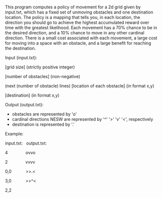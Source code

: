 This program computes a policy of movement for a 2d grid given by input.txt, which has a fixed set of unmoving obstacles and one destination location.
The policy is a mapping that tells you, in each location, the direction you should go to achieve the highest accumulated reward over time with the greatest likelihood.
Each movement has a 70% chance to be in the desired direction, and a 10% chance to move in any other cardinal direction.
There is a small cost associated with each movement, a large cost for moving into a space with an obstacle, and a large benefit for reaching the destination.

Input (input.txt):

[grid size] (strictly positive integer)

[number of obstacles] (non-negative)

(next (number of obstacle) lines) [location of each obstacle] (in format x,y)

[destination] (in format x,y)


Output (output.txt):
- obstacles are represented by 'o'
- cardinal directions NESW  are represented by '^' '>' 'v' '<', respectively
- destination is represented by '.'

Example:

input.txt: &nbsp;&nbsp;output.txt:

4 &nbsp;&nbsp;&nbsp;&nbsp;&nbsp;&nbsp;&nbsp;&nbsp;&nbsp;&nbsp;&nbsp;&nbsp;&nbsp; ovvo

2 &nbsp;&nbsp;&nbsp;&nbsp;&nbsp;&nbsp;&nbsp;&nbsp;&nbsp;&nbsp;&nbsp;&nbsp;&nbsp; vvvv

0,0 &nbsp;&nbsp;&nbsp;&nbsp;&nbsp;&nbsp;&nbsp;&nbsp;&nbsp;&nbsp; >>.<

3,0 &nbsp;&nbsp;&nbsp;&nbsp;&nbsp;&nbsp;&nbsp;&nbsp;&nbsp;&nbsp; >>^<

2,2
